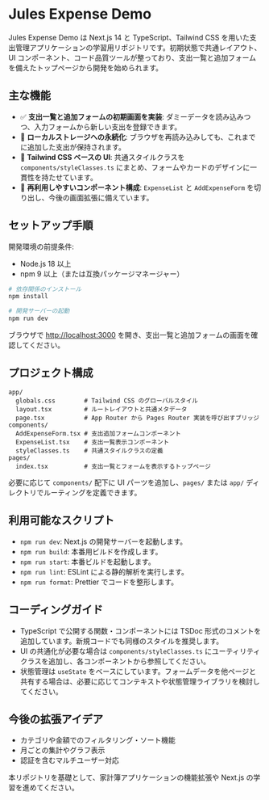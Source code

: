 # Jules Expense Demo

Jules Expense Demo は Next.js 14 と TypeScript、Tailwind CSS を用いた支出管理アプリケーションの学習用リポジトリです。初期状態で共通レイアウト、UI コンポーネント、コード品質ツールが整っており、支出一覧と追加フォームを備えたトップページから開発を始められます。

## 主な機能

- ✅ **支出一覧と追加フォームの初期画面を実装**: ダミーデータを読み込みつつ、入力フォームから新しい支出を登録できます。
- 💾 **ローカルストレージへの永続化**: ブラウザを再読み込みしても、これまでに追加した支出が保持されます。
- 🎨 **Tailwind CSS ベースの UI**: 共通スタイルクラスを `components/styleClasses.ts` にまとめ、フォームやカードのデザインに一貫性を持たせています。
- 🧩 **再利用しやすいコンポーネント構成**: `ExpenseList` と `AddExpenseForm` を切り出し、今後の画面拡張に備えています。

## セットアップ手順

開発環境の前提条件:

- Node.js 18 以上
- npm 9 以上（または互換パッケージマネージャー）

```bash
# 依存関係のインストール
npm install

# 開発サーバーの起動
npm run dev
```

ブラウザで [http://localhost:3000](http://localhost:3000) を開き、支出一覧と追加フォームの画面を確認してください。

## プロジェクト構成

```
app/
  globals.css        # Tailwind CSS のグローバルスタイル
  layout.tsx         # ルートレイアウトと共通メタデータ
  page.tsx           # App Router から Pages Router 実装を呼び出すブリッジ
components/
  AddExpenseForm.tsx # 支出追加フォームコンポーネント
  ExpenseList.tsx    # 支出一覧表示コンポーネント
  styleClasses.ts    # 共通スタイルクラスの定義
pages/
  index.tsx          # 支出一覧とフォームを表示するトップページ
```

必要に応じて `components/` 配下に UI パーツを追加し、`pages/` または `app/` ディレクトリでルーティングを定義できます。

## 利用可能なスクリプト

- `npm run dev`: Next.js の開発サーバーを起動します。
- `npm run build`: 本番用ビルドを作成します。
- `npm run start`: 本番ビルドを起動します。
- `npm run lint`: ESLint による静的解析を実行します。
- `npm run format`: Prettier でコードを整形します。

## コーディングガイド

- TypeScript で公開する関数・コンポーネントには TSDoc 形式のコメントを追加しています。新規コードでも同様のスタイルを推奨します。
- UI の共通化が必要な場合は `components/styleClasses.ts` にユーティリティクラスを追加し、各コンポーネントから参照してください。
- 状態管理は `useState` をベースにしています。フォームデータを他ページと共有する場合は、必要に応じてコンテキストや状態管理ライブラリを検討してください。

## 今後の拡張アイデア

- カテゴリや金額でのフィルタリング・ソート機能
- 月ごとの集計やグラフ表示
- 認証を含むマルチユーザー対応

本リポジトリを基礎として、家計簿アプリケーションの機能拡張や Next.js の学習を進めてください。
